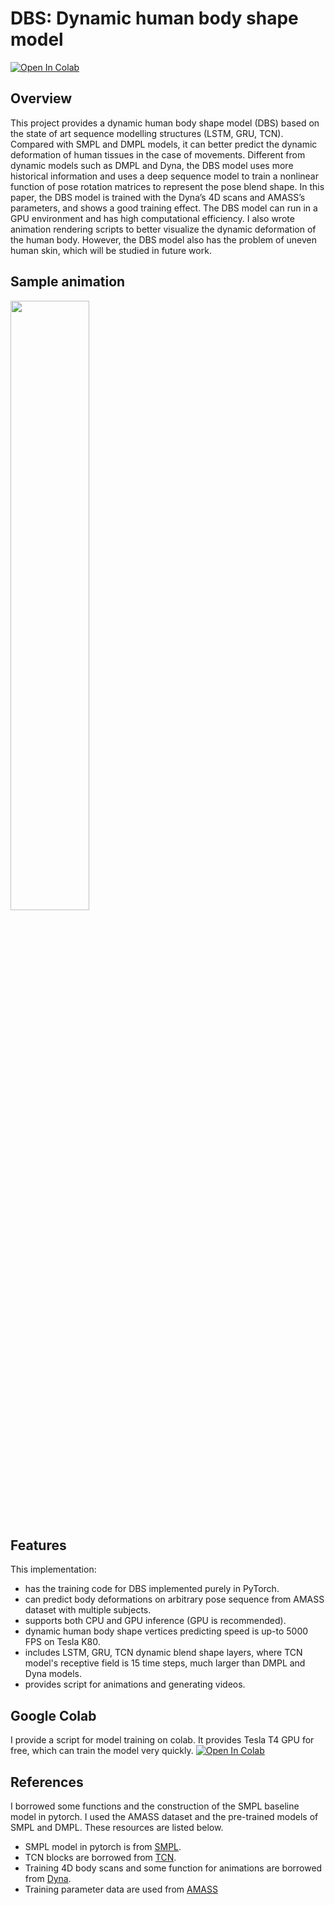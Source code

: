 # DBS: Dynamic human body shape model

[![Open In Colab](https://colab.research.google.com/assets/colab-badge.svg)](https://colab.research.google.com/drive/12wh8pFp8AVmR4Jzp1VgcrRY6f4KXch3u?usp=sharing)

## Overview
This project provides a dynamic human body shape model (DBS) based on the state of art sequence modelling structures (LSTM, GRU, TCN). Compared with SMPL and DMPL models, it can better predict the dynamic deformation of human tissues in the case of movements. Different from dynamic models such as DMPL and Dyna, the DBS model uses more historical information and uses a deep sequence model to train a nonlinear function of pose rotation matrices to represent the pose blend shape. In this paper, the DBS model is trained with the Dyna’s 4D scans and AMASS’s parameters, and shows a good training effect. The DBS model can run in a GPU environment and has high computational efficiency. I also wrote animation rendering scripts to better visualize the dynamic deformation of the human body. However, the DBS model also has the problem of uneven human skin, which will be studied in future work.

## Sample animation
<p float="center">
  <img src="https://i.makeagif.com/media/8-31-2020/uczsHQ.gif" width="50%" />
</p>

## Features
This implementation:

- has the training code for DBS implemented purely in PyTorch.
- can predict body deformations on arbitrary pose sequence from AMASS dataset with multiple subjects.
- supports both CPU and GPU inference (GPU is recommended).
- dynamic human body shape vertices predicting speed is up-to 5000 FPS on Tesla K80.
- includes LSTM, GRU, TCN dynamic blend shape layers, where TCN model's receptive field is 15 time steps, much larger than DMPL and Dyna models.
- provides script for animations and generating videos.

## Google Colab
I provide a script for model training on colab. It provides Tesla T4 GPU for free, which can train the model very quickly.
[![Open In Colab](https://colab.research.google.com/assets/colab-badge.svg)](https://colab.research.google.com/drive/12wh8pFp8AVmR4Jzp1VgcrRY6f4KXch3u?usp=sharing)

## References
I borrowed some functions and the construction of the SMPL baseline model in pytorch. I used the AMASS dataset and the pre-trained models of SMPL and DMPL. These resources are listed below.

- SMPL model in pytorch is from [SMPL](https://github.com/CalciferZh/SMPL).
- TCN blocks are borrowed from [TCN](https://github.com/locuslab/TCN).
- Training 4D body scans and some function for animations are borrowed from [Dyna](http://dyna.is.tue.mpg.de/).
- Training parameter data are used from [AMASS](https://amass.is.tue.mpg.de/)
